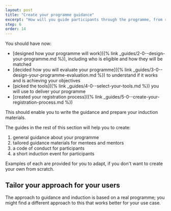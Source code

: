 ```yaml
---
layout: post
title: "Create your programme guidance"
excerpt: "How will you guide participants through the programme, from registration through to completion?"
step: 6
order: 14
---
```


You should have now:

- [designed how your programme will work]({% link _guides/2-0--design-your-programme.md %}), including who is eligible and how they will be matched
- [decided how you will evaluate your programme]({% link _guides/3-0--design-your-programme-evaluation.md %}) to understand if it works and is achieving your objectives
- [picked the tools]({% link _guides/4-0--select-your-tools.md %}) you will use to deliver your programme
- [created your registration process]({% link _guides/5-0--create-your-registration-process.md %})

This should enable you to write the guidance and prepare your induction materials. 

The guides in the rest of this section will help you to create:

1. general guidance about your programme
2. tailored guidance materials for mentees and mentors
3. a code of conduct for participants
4. a short induction event for participants

Examples of each are provided for you to adapt, if you don't want to create your own from scratch.

## Tailor your approach for your users

The approach to guidance and induction is based on a real programme; you might find a different approach to this that works better for your use case.